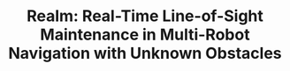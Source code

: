 ---
title: "Realm: Real-Time Line-of-Sight Maintenance in Multi-Robot Navigation with Unknown Obstacles"
authors: "Yulun Tian, Kasra Khosoussi, David M Rosen, Jonathan P How"
venue: "IEEE Transactions on Robotics (T-RO)"
year: "2021"
status: "journal"
arxiv: "https://arxiv.org/abs/1911.03721"
official_link: 
doi: ""
volume: "N/A"
number: "N/A"
pages: ""
publisher: ""
month: ""
address: ""
type: "journal"
school: "N/A"
awards: "Honorable Mention for 2021 IEEE T-RO King-Sun Fu Memorial Best Paper Award."
notes: ""
include_on_website: true
image: "2021-tian-dc2pgo.gif"
links_to_code: "https://github.com/mit-acl/dpgo"
links_to_video: "https://youtu.be/PpFMTGNJpaA?si=yypwLxUMp_rttM-k"
links_to_website: ""
collection: publications
permalink: /publication/2021-tian-dc2pgo  
---